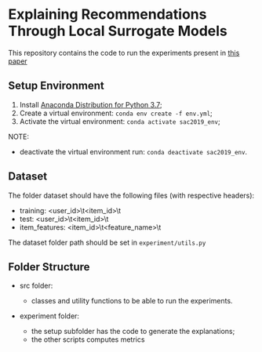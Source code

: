 # Explaining Recommendations Through Local Surrogate Models

This repository contains the code to run the experiments present in [this paper](https://dl.acm.org/doi/10.1145/3297280.3297443)

## Setup Environment
1. Install [Anaconda Distribution for Python 3.7](https://www.anaconda.com/distribution/);
2. Create a virtual environment: `conda env create -f env.yml`;
3. Activate the virtual environment: `conda activate sac2019_env`;

NOTE:
- deactivate the virtual environment run: `conda deactivate sac2019_env`.


## Dataset

The folder dataset should have the following files (with respective headers):
- training: <user_id>\t<item_id>\t<rating>
- test: <user_id>\t<item_id>\t<rating>
- item_features: <item_id>\t<feature_name>\t<value>

The dataset folder path should be set in `experiment/utils.py`


## Folder Structure

- src folder: <br/> 
    - classes and utility functions to be able to run the experiments. 

- experiment folder: <br/> 
    - the setup subfolder has the code to generate the explanations;
    - the other scripts computes metrics